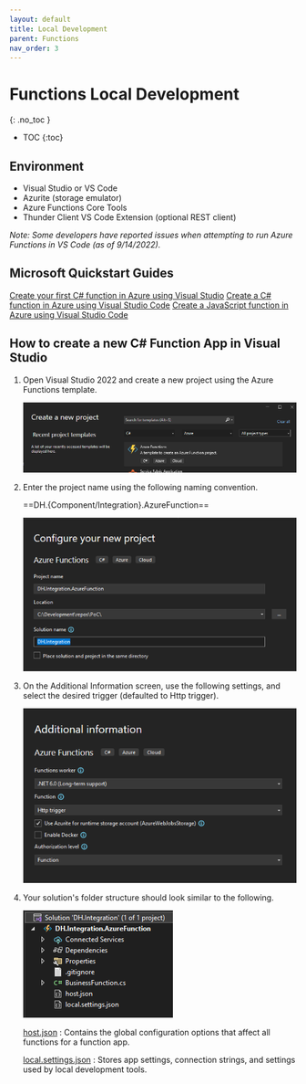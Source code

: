 ```yaml
---
layout: default
title: Local Development
parent: Functions
nav_order: 3
---
```


# Functions Local Development
{: .no_toc }

- TOC
{:toc}

## Environment

- Visual Studio or VS Code
- Azurite (storage emulator)
- Azure Functions Core Tools
- Thunder Client VS Code Extension (optional REST client)

*Note: Some developers have reported issues when attempting to run 
Azure Functions in VS Code (as of 9/14/2022).*

## Microsoft Quickstart Guides

[Create your first C# function in Azure using Visual Studio](https://docs.microsoft.com/en-us/azure/azure-functions/functions-create-your-first-function-visual-studio?tabs=in-process)
[Create a C# function in Azure using Visual Studio Code](https://docs.microsoft.com/en-us/azure/azure-functions/create-first-function-vs-code-csharp?tabs=in-process)
[Create a JavaScript function in Azure using Visual Studio Code](https://docs.microsoft.com/en-us/azure/azure-functions/create-first-function-vs-code-node)

## How to create a new C# Function App in Visual Studio

1. Open Visual Studio 2022 and create a new project using the 
Azure Functions template.

    ![CreateNewProject](../assets/images/function-create-new-project.png)

2. Enter the project name using the following naming convention.

    ==DH.{Component/Integration}.AzureFunction==

    ![ConfigureProject](../assets/images/function-configure-project.png)

3. On the Additional Information screen, use the following settings, and 
select the desired trigger (defaulted to Http trigger).

    ![AdditionalInformation](../assets/images/function-additional-info.png)

4. Your solution's folder structure should look similar to the following.

    ![Structure](../assets/images/function-structure.png)

    [host.json](https://docs.microsoft.com/en-us/azure/azure-functions/functions-host-json)
    : Contains the global configuration options that affect all functions for 
    a function app.

    [local.settings.json](https://docs.microsoft.com/en-us/azure/azure-functions/functions-run-local?tabs=v4%2Cwindows%2Ccsharp%2Cportal%2Cbash#local-settings)
    : Stores app settings, connection strings, and settings used by local 
    development tools.
    